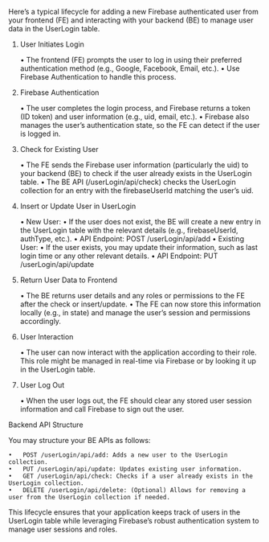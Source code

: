 Here’s a typical lifecycle for adding a new Firebase authenticated user from your frontend (FE) and interacting with your backend (BE) to manage user data in the UserLogin table.

1. User Initiates Login

	•	The frontend (FE) prompts the user to log in using their preferred authentication method (e.g., Google, Facebook, Email, etc.).
	•	Use Firebase Authentication to handle this process.

2. Firebase Authentication

	•	The user completes the login process, and Firebase returns a token (ID token) and user information (e.g., uid, email, etc.).
	•	Firebase also manages the user’s authentication state, so the FE can detect if the user is logged in.

3. Check for Existing User

	•	The FE sends the Firebase user information (particularly the uid) to your backend (BE) to check if the user already exists in the UserLogin table.
	•	The BE API (/userLogin/api/check) checks the UserLogin collection for an entry with the firebaseUserId matching the user’s uid.

4. Insert or Update User in UserLogin

	•	New User:
	•	If the user does not exist, the BE will create a new entry in the UserLogin table with the relevant details (e.g., firebaseUserId, authType, etc.).
	•	API Endpoint: POST /userLogin/api/add
	•	Existing User:
	•	If the user exists, you may update their information, such as last login time or any other relevant details.
	•	API Endpoint: PUT /userLogin/api/update

5. Return User Data to Frontend

	•	The BE returns user details and any roles or permissions to the FE after the check or insert/update.
	•	The FE can now store this information locally (e.g., in state) and manage the user’s session and permissions accordingly.

6. User Interaction

	•	The user can now interact with the application according to their role. This role might be managed in real-time via Firebase or by looking it up in the UserLogin table.

7. User Log Out

	•	When the user logs out, the FE should clear any stored user session information and call Firebase to sign out the user.

Backend API Structure

You may structure your BE APIs as follows:

	•	POST /userLogin/api/add: Adds a new user to the UserLogin collection.
	•	PUT /userLogin/api/update: Updates existing user information.
	•	GET /userLogin/api/check: Checks if a user already exists in the UserLogin collection.
	•	DELETE /userLogin/api/delete: (Optional) Allows for removing a user from the UserLogin collection if needed.

This lifecycle ensures that your application keeps track of users in the UserLogin table while leveraging Firebase’s robust authentication system to manage user sessions and roles.